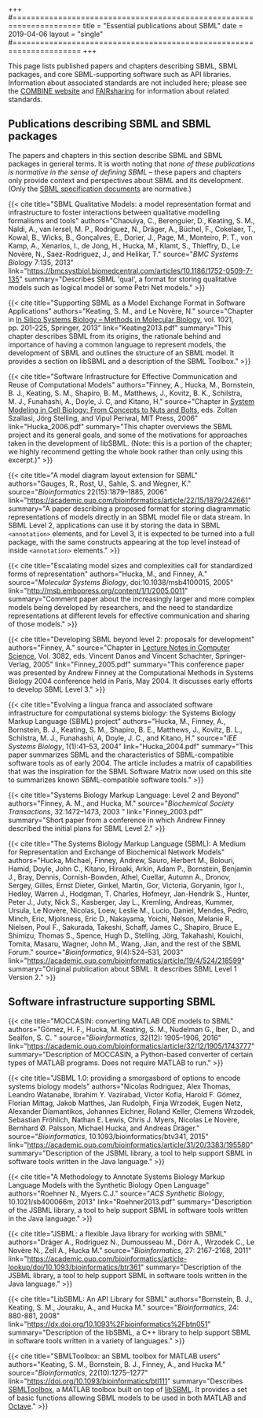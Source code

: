 +++
#=====================================================================
title  = "Essential publications about SBML"
date   = 2019-04-06
layout = "single"
#=====================================================================
+++

This page lists published papers and chapters describing SBML, SBML packages, and core SBML-supporting software such as API libraries.  Information about associated standards are not included here; please see the [COMBINE website](http://co.mbine.org) and [FAIRsharing](https://fairsharing.org) for information about related standards.


## Publications describing SBML and SBML packages

The papers and chapters in this section describe SBML and SBML packages in general terms.  It is worth noting that _none of these publications is normative in the sense of defining SBML_ &ndash; these papers and chapters only provide context and perspectives about SBML and its development.  (Only the [SBML specification documents](/documents/specifications) are normative.)

{{< cite title="SBML Qualitative Models: a model representation format and infrastructure to foster interactions between qualitative modelling formalisms and tools" authors="Chaouiya, C., Berenguier, D., Keating, S.&nbsp;M., Naldi, A., van Iersel, M. P., Rodriguez, N., Dräger, A., Büchel, F., Cokelaer, T., Kowal, B., Wicks, B., Gonçalves, E., Dorier, J., Page, M., Monteiro, P.&nbsp;T., von Kamp, A., Xenarios, I., de Jong, H., Hucka, M., Klamt, S., Thieffry, D., Le Novère, N., Saez-Rodriguez, J., and Helikar, T." source="_BMC Systems Biology_ 7:135, 2013" link="https://bmcsystbiol.biomedcentral.com/articles/10.1186/1752-0509-7-135" summary="Describes SBML 'qual', a format for storing qualitative models such as logical model or some Petri Net models." >}}

{{< cite title="Supporting SBML as a Model Exchange Format in Software Applications" authors="Keating, S.&nbsp;M., and Le Novère, N." source="Chapter in [In Silico Systems Biology &ndash; Methods in Molecular Biology](http://dx.doi.org/10.1007/978-1-62703-450-0_11), vol.&nbsp;1021, pp.&nbsp;201-225, Springer, 2013" link="Keating2013.pdf" summary="This chapter describes SBML from its origins, the rationale behind and importance of having a common language to represent models, the development of SBML and outlines the structure of an SBML model. It provides a section on libSBML and a description of the SBML Toolbox." >}}

{{< cite title="Software Infrastructure for Effective Communication and Reuse of Computational Models" authors="Finney, A., Hucka, M., Bornstein, B.&nbsp;J., Keating, S.&nbsp;M., Shapiro, B.&nbsp;M., Matthews, J., Kovitz, B.&nbsp;K., Schilstra, M.&nbsp;J., Funahashi, A., Doyle, J.&nbsp;C, and Kitano, H." source="Chapter in [System Modeling in Cell Biology: From Concepts to Nuts and Bolts](http://mitpress.mit.edu/catalog/item/default.asp?ttype=2&tid=10923), eds. Zoltan Szallasi, Jörg Stelling, and Vipul Periwal, MIT Press, 2006</em>" link="Hucka_2006.pdf" summary="This chapter overviews the SBML project and its general goals, and some of the motivations for approaches taken in the development of libSBML. (Note: this is a portion of the chapter; we highly recommend getting the whole book rather than only using this excerpt.)" >}}

{{< cite title="A model diagram layout extension for SBML" authors="Gauges, R., Rost, U., Sahle, S. and Wegner, K." source="_Bioinformatics_ 22(15):1879–1885, 2006" link="https://academic.oup.com/bioinformatics/article/22/15/1879/242661" summary="A paper describing a proposed format for storing diagrammatic representations of models directly in an SBML model file or data stream. In SBML Level 2, applications can use it by storing the data in SBML `<annotation>` elements, and for Level 3, it is expected to be turned into a full package, with the same constructs appearing at the top level instead of inside `<annotation>` elements." >}}

{{< cite title="Escalating model sizes and complexities call for standardized forms of representation" authors="Hucka, M., and Finney, A." source="_Molecular Systems Biology_, doi:10.1038/msb4100015, 2005" link="http://msb.embopress.org/content/1/1/2005.0011" summary="Comment paper about the increasingly larger and more complex models being developed by researchers, and the need to standardize representations at different levels for effective communication and sharing of those models." >}}

{{< cite title="Developing SBML beyond level 2: proposals for development" authors="Finney, A." source="Chapter in [Lecture Notes in Computer Science](http://www.springer.com/computer/mathematics/book/978-3-540-25375-4), Vol. 3082, eds. Vincent Danos and Vincent Schachter, Springer-Verlag, 2005" link="Finney_2005.pdf" summary="This conference paper was presented by Andrew Finney at the Computational Methods in Systems Biology 2004 conference held in Paris, May 2004. It discusses early efforts to develop SBML Level 3." >}}

  {{< cite title="Evolving a lingua franca and associated software infrastructure for computational systems biology: the Systems Biology Markup Language (SBML) project" authors="Hucka, M., Finney, A., Bornstein, B. J., Keating, S. M., Shapiro, B.&nbsp;E., Matthews, J., Kovitz, B.&nbsp;L., Schilstra, M.&nbsp;J., Funahashi, A, Doyle, J.&nbsp;C., and Kitano, H." source="_IEE Systems Biology_, 1(1):41–53, 2004" link="Hucka_2004.pdf" summary="This paper summarizes SBML and the characteristics of SBML-compatible software tools as of early 2004. The article includes a matrix of capabilities that was the inspiration for the SBML Software Matrix now used on this site to summarizes known SBML-compatible software tools." >}}

{{< cite title="Systems Biology Markup Language: Level 2 and Beyond" authors="Finney, A. M., and Hucka, M." source="_Biochemical Society Transactions_, 32:1472–1473, 2003 " link="Finney_2003.pdf" summary="Short paper from a conference in which Andrew Finney described the initial plans for SBML Level 2." >}}

{{< cite title="The Systems Biology Markup Language (SBML): A Medium for Representation and Exchange of Biochemical Network Models" authors="Hucka, Michael, Finney, Andrew, Sauro, Herbert M., Bolouri, Hamid, Doyle, John C., Kitano, Hiroaki, Arkin, Adam P., Bornstein, Benjamin J., Bray, Dennis, Cornish-Bowden, Athel, Cuellar, Autumn A., Dronov, Sergey, Gilles, Ernst Dieter, Ginkel, Martin, Gor, Victoria, Goryanin, Igor I., Hedley, Warren J., Hodgman, T. Charles, Hofmeyr, Jan-Hendrik S., Hunter, Peter J., Juty, Nick S., Kasberger, Jay L., Kremling, Andreas, Kummer, Ursula, Le Novère, Nicolas, Loew, Leslie M., Lucio, Daniel, Mendes, Pedro, Minch, Eric, Mjolsness, Eric D., Nakayama, Yoichi, Nelson, Melanie R., Nielsen, Poul F., Sakurada, Takeshi, Schaff, James C., Shapiro, Bruce E., Shimizu, Thomas S., Spence, Hugh D., Stelling, Jörg, Takahashi, Kouichi, Tomita, Masaru, Wagner, John M., Wang, Jian, and the rest of the SBML Forum." source="_Bioinformatics_, 9(4):524–531, 2003" link="https://academic.oup.com/bioinformatics/article/19/4/524/218599" summary="Original publication about SBML. It describes SBML Level&nbsp;1 Version&nbsp;2." >}}

## Software infrastructure supporting SBML

{{< cite title="MOCCASIN: converting MATLAB ODE models to SBML" authors="Gómez, H. F., Hucka, M. Keating, S. M., Nudelman G., Iber, D., and Sealfon, S. C.  " source="_Bioinformatics_, 32(12): 1905–1906, 2016" link="https://academic.oup.com/bioinformatics/article/32/12/1905/1743777" summary="Description of MOCCASIN, a Python-based converter of certain types of MATLAB programs.  Does not require MATLAB to run." >}}

{{< cite title="JSBML 1.0: providing a smorgasbord of options to encode systems biology models" authors="Nicolas Rodriguez, Alex Thomas, Leandro Watanabe, Ibrahim Y. Vazirabad, Victor Kofia, Harold F. Gómez, Florian Mittag, Jakob Matthes, Jan Rudolph, Finja Wrzodek, Eugen Netz, Alexander Diamantikos, Johannes Eichner, Roland Keller, Clemens Wrzodek, Sebastian Fröhlich, Nathan E. Lewis, Chris J. Myers, Nicolas Le Novère, Bernhard Ø. Palsson, Michael Hucka, and Andreas Dräger." source="_Bioinformatics_, 10.1093/bioinformatics/btv341, 2015" link="https://academic.oup.com/bioinformatics/article/31/20/3383/195580" summary="Description of the JSBML library, a tool to help support SBML in software tools written in the Java language." >}}

{{< cite title="A Methodology to Annotate Systems Biology Markup Language Models with the Synthetic Biology Open Language" authors="Roehner N., Myers C.J." source="_ACS Synthetic Biology_, 10.1021/sb400066m, 2013" link="Roehner2013.pdf" summary="Description of the JSBML library, a tool to help support SBML in software tools written in the Java language." >}}

{{< cite title="JSBML: a flexible Java library for working with SBML" authors="Dräger A., Rodriguez N., Dumousseau M., Dörr A., Wrzodek C., Le Novère N., Zell A., Hucka M." source="_Bioinformatics_, 27: 2167-2168, 2011" link="https://academic.oup.com/bioinformatics/article-lookup/doi/10.1093/bioinformatics/btr361" summary="Description of the JSBML library, a tool to help support SBML in software tools written in the Java language." >}}

{{< cite title="LibSBML: An API Library for SBML" authors="Bornstein, B. J., Keating, S. M., Jouraku, A., and Hucka M." source="_Bioinformatics_, 24: 880-881, 2008" link="https://dx.doi.org/10.1093%2Fbioinformatics%2Fbtn051" summary="Description of the libSBML, a C++ library to help support SBML in software tools written in a variety of languages." >}}

{{< cite title="SBMLToolbox: an SBML toolbox for MATLAB users" authors="Keating, S. M., Bornstein, B. J., Finney, A., and Hucka M." source="_Bioinformatics_, 22(10):1275–1277" link="https://doi.org/10.1093/bioinformatics/btl111" summary="Describes [SBMLToolbox](https://github.com/sbmlteam/sbmltoolbox), a MATLAB toolbox built on top of [libSBML](/software/libsbml). It provides a set of basic functions allowing SBML models to be used in both MATLAB and [Octave](https://www.gnu.org/software/octave/)." >}}
